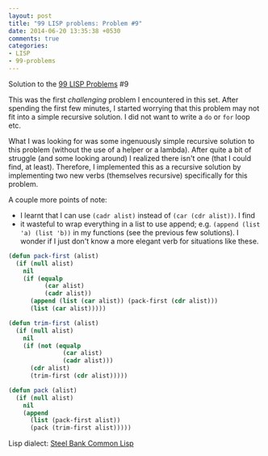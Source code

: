 ```yaml
---
layout: post
title: "99 LISP problems: Problem #9"
date: 2014-06-20 13:35:38 +0530
comments: true
categories: 
- LISP
- 99-problems
---
```


Solution to the [99 LISP Problems][99prob] #9

This was the first _challenging_ problem I encountered in this set. After
spending the first few minutes, I started worrying that this problem may not
fit into a simple recursive solution. I did not want to write a `do` or `for`
loop etc.

What I was looking for was some ingenuously simple recursive solution to this
problem (without the use of a helper or a lambda). After quite a bit of
struggle (and some looking around) I realized there isn't one (that I could
find, at least). Therefore, I implemented this as a recursive solution by
implementing two new verbs (themselves recursive) specifically for this
problem.

<!--more-->

A couple more points of note:
* I learnt that I can use `(cadr alist)` instead of `(car (cdr alist))`. I find
* it wasteful to wrap everything in a list to use append; e.g.
  `(append (list 'a) (list 'b))` in my functions (see the previous few
  solutions). I wonder if I just don't know a more elegant verb for situations
  like these.

```cl
(defun pack-first (alist)
  (if (null alist)
    nil
    (if (equalp
          (car alist)
          (cadr alist))
      (append (list (car alist)) (pack-first (cdr alist)))
      (list (car alist)))))

(defun trim-first (alist)
  (if (null alist)
    nil
    (if (not (equalp
               (car alist)
               (cadr alist)))
      (cdr alist)
      (trim-first (cdr alist)))))

(defun pack (alist)
  (if (null alist)
    nil
    (append
      (list (pack-first alist))
      (pack (trim-first alist)))))
```

Lisp dialect: [Steel Bank Common Lisp][sbcl]

<!--links-->
[99prob]: http://www.ic.unicamp.br/~meidanis/courses/mc336/2006s2/funcional/L-99_Ninety-Nine_Lisp_Problems.html
[sbcl]: http://www.sbcl.org/
